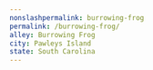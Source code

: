 ```yaml
---
﻿nonslashpermalink: burrowing-frog
permalink: /burrowing-frog/
alley: Burrowing Frog
city: Pawleys Island
state: South Carolina
---
```

